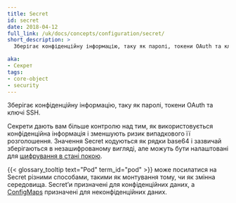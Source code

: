 ```yaml
---
title: Secret
id: secret
date: 2018-04-12
full_link: /uk/docs/concepts/configuration/secret/
short_description: >
  Зберігає конфіденційну інформацію, таку як паролі, токени OAuth та ключі SSH.

aka:
- Секрет
tags:
- core-object
- security
---
```


Зберігає конфіденційну інформацію, таку як паролі, токени OAuth та ключі SSH.

<!--more-->

Секрети дають вам більше контролю над тим, як використовується конфіденційна інформація і зменшують ризик випадкового її розголошення. Значення Secret кодуються як рядки base64 і зазвичай зберігаються в незашифрованому вигляді, але можуть бути налаштовані для [шифрування в стані покою](/uk/docs/tasks/administer-cluster/encrypt-data/#ensure-all-secrets-are-encrypted).

{{< glossary_tooltip text="Pod" term_id="pod" >}} може посилатися на Secret різними способами, такими як монтування тому, чи як змінна середовища. Secretʼи призначені для конфіденційних даних, а [ConfigMaps](/uk/docs/tasks/configure-pod-container/configure-pod-configmap/) призначені для неконфіденційних даних.
